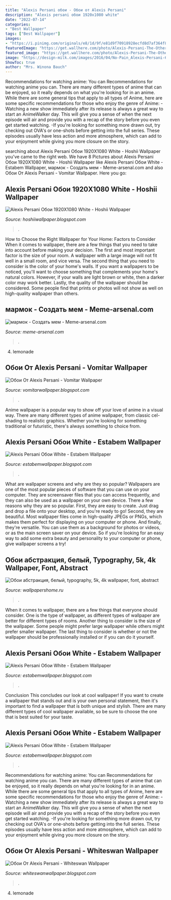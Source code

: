 ```yaml
---
title: "Alexis Persani обои - Обои от Alexis Persani"
description: "Alexis persani обои 1920x1080 white"
date: "2022-07-14"
categories:
- "Best Wallpaper"
tags: ["Best Wallpaper"]
images:
- "https://i.pinimg.com/originals/e8/1d/9f/e81d9f70918928ecfd8d7af364f83eb5.jpg"
featuredImage: "https://get.wallhere.com/photo/Alexis-Persani-The-Others-1935721.jpg"
featured_image: "https://get.wallhere.com/photo/Alexis-Persani-The-Others-1935721.jpg"
image: "https://design-milk.com/images/2016/04/No-Pain_Alexis-Persani-600x848.jpg"
ShowToc: true
author: "Mrs. Winona Bauch"
---
```



Recommendations for watching anime: You can
Recommendations for watching anime you can. There are many different types of anime that can be enjoyed, so it really depends on what you're looking for in an anime. While there are some general tips that apply to all types of Anime, here are some specific recommendations for those who enjoy the genre of Anime: 
-Watching a new show immediately after its release is always a great way to start an AnimeWalker day. This will give you a sense of when the next episode will air and provide you with a recap of the story before you even get started watching. 
-If you're looking for something more drawn out, try checking out OVA's or one-shots before getting into the full series. These episodes usually have less action and more atmosphere, which can add to your enjoyment while giving you more closure on the story.

	

		
searching about Alexis Persani Обои 1920X1080 White - Hoshii Wallpaper you've came to the right web. We have 8 Pictures about Alexis Persani Обои 1920X1080 White - Hoshii Wallpaper like Alexis Persani Обои White - Estabem Wallpaper, мармок - Создать мем - Meme-arsenal.com and also Обои От Alexis Persani - Vomitar Wallpaper. Here you go:
		
    
## Alexis Persani Обои 1920X1080 White - Hoshii Wallpaper

<img loading=lazy src="https://i.pinimg.com/originals/e8/1d/9f/e81d9f70918928ecfd8d7af364f83eb5.jpg" onerror="this.onerror=null;this.src='https://tse4.mm.bing.net/th?id=OIP.I3e-EcvvZRrZ4Q9F2zLgWwHaKd&amp;pid=15.1';" alt="Alexis Persani Обои 1920X1080 White - Hoshii Wallpaper">

_Source: hoshiiwallpaper.blogspot.com_

>. 

	

How to Choose the Right Wallpaper for Your Home: Factors to Consider
When it comes to wallpaper, there are a few things that you need to take into account before making your decision. The first and most important factor is the size of your room. A wallpaper with a large image will not fit well in a small room, and vice versa. 
The second thing that you need to consider is the color of your home's walls. If you want a wallpapers to be noticed, you'll want to choose something that complements your home's natural colors. However, if your walls are light brown or white, then a darker color may work better. 
Lastly, the quality of the wallpaper should be considered. Some people find that prints or photos will not show as well on high-quality wallpaper than others.

    
## мармок - Создать мем - Meme-arsenal.com

<img loading=lazy src="https://www.meme-arsenal.com/memes/12d89b07fdde8c9a9a978659b170c05f.jpg" onerror="this.onerror=null;this.src='https://tse1.mm.bing.net/th?id=OIP.i4eaQlu_t2dDlulgipzLFgAAAA&amp;pid=15.1';" alt="мармок - Создать мем - Meme-arsenal.com">

_Source: meme-arsenal.com_

>. 

	

4. lemonade 

    
## Обои От Alexis Persani - Vomitar Wallpaper

<img loading=lazy src="https://get.wallhere.com/photo/Alexis-Persani-The-Others-1935721.jpg" onerror="this.onerror=null;this.src='https://tse4.mm.bing.net/th?id=OIP.uFJVTy5VrOovgvV081BZ4wHaEK&amp;pid=15.1';" alt="Обои От Alexis Persani - Vomitar Wallpaper">

_Source: vomitarwallpaper.blogspot.com_

>. 

	

Anime wallpaper is a popular way to show off your love of anime in a visual way. There are many different types of anime wallpaper, from classic cel-shading to realistic graphics. Whether you're looking for something traditional or futuristic, there's always something to choice from.

    
## Alexis Persani Обои White - Estabem Wallpaper

<img loading=lazy src="https://design-milk.com/images/2016/04/No-Pain_Alexis-Persani-600x848.jpg" onerror="this.onerror=null;this.src='https://tse1.mm.bing.net/th?id=OIP.LxCZTLiV5k-aJuUHlUUTBQHaKd&amp;pid=15.1';" alt="Alexis Persani Обои White - Estabem Wallpaper">

_Source: estabemwallpaper.blogspot.com_

>. 

	

What are wallpaper screens and why are they so popular?
Wallpapers are one of the most popular pieces of software that you can use on your computer. They are screensaver files that you can access frequently, and they can also be used as a wallpaper on your own device. There a few reasons why they are so popular. First, they are easy to create. Just drag and drop a file onto your desktop, and you're ready to go! Second, they are beautiful. Most wallpaper files come in high-quality JPEGs or PNGs, which makes them perfect for displaying on your computer or phone. And finally, they're versatile. You can use them as a background for photos or videos, or as the main screen saver on your device. So if you're looking for an easy way to add some extra beauty and personality to your computer or phone, give wallpaper screens a try!

    
## Обои абстракция, белый, Typography, 5k, 4k Wallpaper, Font, Abstract

<img loading=lazy src="https://wallpapershome.ru/images/wallpapers/abstrakciya-1080x1920-beliy-13114.jpg" onerror="this.onerror=null;this.src='https://tse2.mm.bing.net/th?id=OIP.h8ehJGtIXyS7wh0Txp9YWgHaNK&amp;pid=15.1';" alt="Обои абстракция, белый, typography, 5k, 4k wallpaper, font, abstract">

_Source: wallpapershome.ru_

>. 

	

When it comes to wallpaper, there are a few things that everyone should consider. One is the type of wallpaper, as different types of wallpaper are better for different types of rooms. Another thing to consider is the size of the wallpaper. Some people might prefer large wallpaper while others might prefer smaller wallpaper. The last thing to consider is whether or not the wallpaper should be professionally installed or if you can do it yourself.

    
## Alexis Persani Обои White - Estabem Wallpaper

<img loading=lazy src="https://mocah.org/uploads/posts/103467-abstract-3d-4k.jpg" onerror="this.onerror=null;this.src='https://tse1.mm.bing.net/th?id=OIP.0DxJq61L9ZmKn1mYJ2NEEwHaFP&amp;pid=15.1';" alt="Alexis Persani Обои White - Estabem Wallpaper">

_Source: estabemwallpaper.blogspot.com_

>. 

	

Conclusion
This concludes our look at cool wallpaper! If you want to create a wallpaper that stands out and is your own personal statement, then it's important to find a wallpaper that is both unique and stylish. There are many different types of cool wallpaper available, so be sure to choose the one that is best suited for your taste.

    
## Alexis Persani Обои White - Estabem Wallpaper

<img loading=lazy src="https://i.pinimg.com/originals/aa/dd/23/aadd23dcf659570e84d6f6e0a726d2b3.jpg" onerror="this.onerror=null;this.src='https://tse2.mm.bing.net/th?id=OIP.AqY2vvDPovzYMGg0h0WPgAHaFO&amp;pid=15.1';" alt="Alexis Persani Обои White - Estabem Wallpaper">

_Source: estabemwallpaper.blogspot.com_

>. 

	

Recommendations for watching anime: You can
Recommendations for watching anime you can. There are many different types of anime that can be enjoyed, so it really depends on what you're looking for in an anime. While there are some general tips that apply to all types of Anime, here are some specific recommendations for those who enjoy the genre of Anime: 
-Watching a new show immediately after its release is always a great way to start an AnimeWalker day. This will give you a sense of when the next episode will air and provide you with a recap of the story before you even get started watching. 
-If you're looking for something more drawn out, try checking out OVA's or one-shots before getting into the full series. These episodes usually have less action and more atmosphere, which can add to your enjoyment while giving you more closure on the story.

    
## Обои От Alexis Persani - Whiteswan Wallpaper

<img loading=lazy src="https://i.ytimg.com/vi/ELU7XFFHIu8/mqdefault.jpg" onerror="this.onerror=null;this.src='https://tse4.mm.bing.net/th?id=OIP.wYGLr-yP3BCDqFIgeeT2BAAAAA&amp;pid=15.1';" alt="Обои От Alexis Persani - Whiteswan Wallpaper">

_Source: whiteswanwallpaper.blogspot.com_

>. 

	

4. lemonade 

